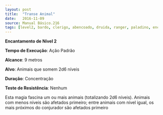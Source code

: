 ```yaml
---
layout: post
title:  "Transe Animal"
date:   2016-11-09
source: Manual Básico.216
tags: [level2, bardo, clerigo, abencoado, druida, ranger, paladino, encantamento, padrao, metros, objeto, concentracao, nenhum]
---
```


**Encantamento de Nível 2**

**Tempo de Execução**: Ação Padrão

**Alcance**: 9 metros

**Alvo**: Animais que somem 2d6 níveis

**Duração**: Concentração

**Teste de Resistência**: Nenhum

Esta magia fascina um ou mais animais (totalizando 2d6 níveis). Animais com menos níveis são afetados primeiro; entre animais com nível igual, os mais próximos do conjurador são afetados primeiro
